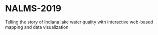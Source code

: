 # NALMS-2019
Telling the story of Indiana lake water quality with interactive web-based mapping and data visualization
